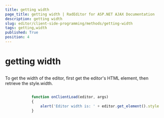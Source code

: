 ```yaml
---
title: getting width
page_title: getting width | RadEditor for ASP.NET AJAX Documentation
description: getting width
slug: editor/client-side-programming/methods/getting-width
tags: getting,width
published: True
position: 4
---
```


# getting width



## 

To get the width of the editor, first get the editor's HTML element, then retrieve the style.width.

````JavaScript
	
	        function onClientLoad(editor, args)
	        {
	            alert('Editor width is: ' + editor.get_element().style.width); 
	        }
	
````


